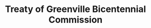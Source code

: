 ---
layout: repo
title: "Treaty of Greenville Bicentennial Commission"
id: 520
permalink: repos/520/
---